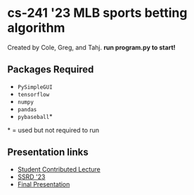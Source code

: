 # cs-241 '23 MLB sports betting algorithm

Created by Cole, Greg, and Tahj. **run program.py to start!**

## Packages Required

- `PySimpleGUI`
- `tensorflow`
- `numpy`
- `pandas`
- `pybaseball`\*

\* = used but not required to run

## Presentation links

- [Student Contributed Lecture](https://docs.google.com/presentation/d/1wTRRQC6K61erqqvuaDAtxbkigavkIM9RxzqKGUDM2b4/edit#slide=id.p)
- [SSRD '23](https://docs.google.com/presentation/d/1qjVtZfY9-CnmtPhefLiqRUWhCcwRDgny3yrz65aYNt4/edit#slide=id.g2ca9568fd79_0_381)
- [Final Presentation](https://docs.google.com/presentation/d/1hcUmbThznHzzCkNfMGu953THaKW7D_eoHViOmmMJJt8/edit?usp=sharing)
  
